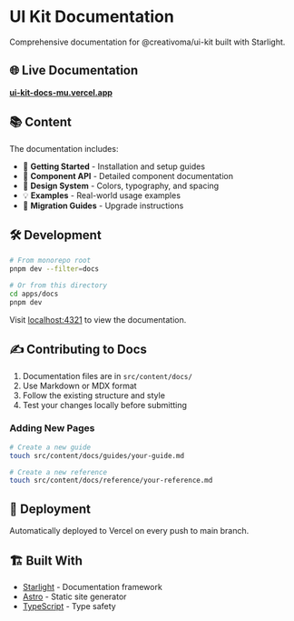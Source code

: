 # UI Kit Documentation

Comprehensive documentation for @creativoma/ui-kit built with Starlight.

## 🌐 Live Documentation

**[ui-kit-docs-mu.vercel.app](https://ui-kit-docs-mu.vercel.app/)**

## 📚 Content

The documentation includes:

- 🚀 **Getting Started** - Installation and setup guides
- 📖 **Component API** - Detailed component documentation
- 🎨 **Design System** - Colors, typography, and spacing
- 💡 **Examples** - Real-world usage examples
- 🔧 **Migration Guides** - Upgrade instructions

## 🛠️ Development

```bash
# From monorepo root
pnpm dev --filter=docs

# Or from this directory
cd apps/docs
pnpm dev
```

Visit [localhost:4321](http://localhost:4321) to view the documentation.

## ✍️ Contributing to Docs

1. Documentation files are in `src/content/docs/`
2. Use Markdown or MDX format
3. Follow the existing structure and style
4. Test your changes locally before submitting

### Adding New Pages

```bash
# Create a new guide
touch src/content/docs/guides/your-guide.md

# Create a new reference
touch src/content/docs/reference/your-reference.md
```

## 🚀 Deployment

Automatically deployed to Vercel on every push to main branch.

## 🏗️ Built With

- [Starlight](https://starlight.astro.build/) - Documentation framework
- [Astro](https://astro.build/) - Static site generator
- [TypeScript](https://www.typescriptlang.org/) - Type safety
